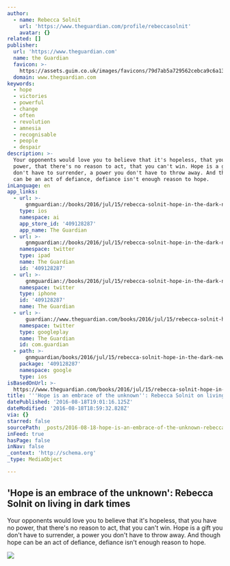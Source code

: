 ```yaml
---
author:
  - name: Rebecca Solnit
    url: 'https://www.theguardian.com/profile/rebeccasolnit'
    avatar: {}
related: []
publisher:
  url: 'https://www.theguardian.com'
  name: the Guardian
  favicon: >-
    https://assets.guim.co.uk/images/favicons/79d7ab5a729562cebca9c6a13c324f0e/32x32.ico
  domain: www.theguardian.com
keywords:
  - hope
  - victories
  - powerful
  - change
  - often
  - revolution
  - amnesia
  - recognisable
  - people
  - despair
description: >-
  Your opponents would love you to believe that it's hopeless, that you have no
  power, that there's no reason to act, that you can't win. Hope is a gift you
  don't have to surrender, a power you don't have to throw away. And though hope
  can be an act of defiance, defiance isn't enough reason to hope.
inLanguage: en
app_links:
  - url: >-
      gnmguardian://books/2016/jul/15/rebecca-solnit-hope-in-the-dark-new-essay-embrace-unknown?contenttype=Article&source=applinks
    type: ios
    namespace: ai
    app_store_id: '409128287'
    app_name: The Guardian
  - url: >-
      gnmguardian://books/2016/jul/15/rebecca-solnit-hope-in-the-dark-new-essay-embrace-unknown?contenttype=Article&source=twitter
    namespace: twitter
    type: ipad
    name: The Guardian
    id: '409128287'
  - url: >-
      gnmguardian://books/2016/jul/15/rebecca-solnit-hope-in-the-dark-new-essay-embrace-unknown?contenttype=Article&source=twitter
    namespace: twitter
    type: iphone
    id: '409128287'
    name: The Guardian
  - url: >-
      guardian://www.theguardian.com/books/2016/jul/15/rebecca-solnit-hope-in-the-dark-new-essay-embrace-unknown
    namespace: twitter
    type: googleplay
    name: The Guardian
    id: com.guardian
  - path: >-
      gnmguardian/books/2016/jul/15/rebecca-solnit-hope-in-the-dark-new-essay-embrace-unknown?contenttype=Article&source=google
    package: '409128287'
    namespace: google
    type: ios
isBasedOnUrl: >-
  https://www.theguardian.com/books/2016/jul/15/rebecca-solnit-hope-in-the-dark-new-essay-embrace-unknown
title: '''Hope is a​n embrace of the unknown​'': Rebecca Solnit on living in dark times'
datePublished: '2016-08-18T19:01:16.125Z'
dateModified: '2016-08-18T18:59:32.828Z'
via: {}
starred: false
sourcePath: _posts/2016-08-18-hope-is-an-embrace-of-the-unknown-rebecca-solnit-on-liv.md
inFeed: true
hasPage: false
inNav: false
_context: 'http://schema.org'
_type: MediaObject

---
```

<article style=""><h1>'Hope is a​n embrace of the unknown​': Rebecca Solnit on living in dark times</h1><p>Your opponents would love you to believe that it's hopeless, that you have no power, that there's no reason to act, that you can't win. Hope is a gift you don't have to surrender, a power you don't have to throw away. And though hope can be an act of defiance, defiance isn't enough reason to hope.</p><img src="https://i.guim.co.uk/img/media/0e18e5aed8f08609657bab7df553b352ee2f99ba/0_93_3872_2323/3872.jpg?w=1200&amp;h=630&amp;q=55&amp;auto=format&amp;usm=12&amp;fit=crop&amp;bm=normal&amp;ba=bottom%2Cleft&amp;blend64=aHR0cHM6Ly91cGxvYWRzLmd1aW0uY28udWsvMjAxNi8wNS8yNS9vdmVybGF5LWxvZ28tMTIwMC05MF9vcHQucG5n&amp;s=c6d46ecd046a5d38d54a43d0b872447d" /></article>